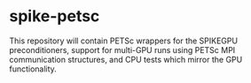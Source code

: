 spike-petsc
===========

This repository will contain PETSc wrappers for the SPIKEGPU preconditioners, support for multi-GPU runs using PETSc MPI communication structures, and CPU tests which mirror the GPU functionality.